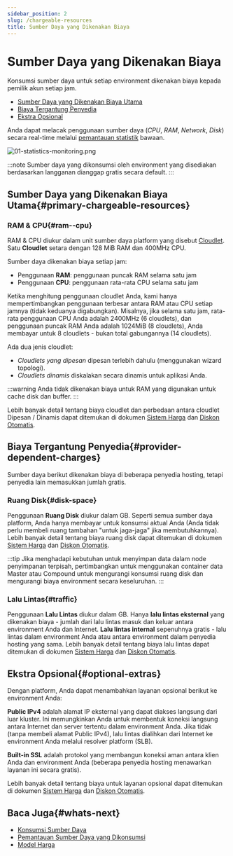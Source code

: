```yaml
---
sidebar_position: 2
slug: /chargeable-resources
title: Sumber Daya yang Dikenakan Biaya
---
```


# Sumber Daya yang Dikenakan Biaya

Konsumsi sumber daya untuk setiap environment dikenakan biaya kepada pemilik akun setiap jam.

* [Sumber Daya yang Dikenakan Biaya Utama](#primary-chargeable-resources)
* [Biaya Tergantung Penyedia](#provider-dependent-charges)
* [Ekstra Opsional](#optional-extras)

Anda dapat melacak penggunaan sumber daya (_CPU_, _RAM_, _Network_, _Disk_) secara real-time melalui [pemantauan statistik](https://docs.dewacloud.com/docs/statistics-monitoring/) bawaan.

<img src="https://assets.dewacloud.com/dewacloud-docs/account-&-pricing/resource-charging/charged-resources/01-statistics-monitoring.png" alt="01-statistics-monitoring.png" max-width="100%"/>

:::note
Sumber daya yang dikonsumsi oleh environment yang disediakan berdasarkan langganan dianggap gratis secara default. 
:::

## Sumber Daya yang Dikenakan Biaya Utama{#primary-chargeable-resources}

### RAM & CPU{#ram--cpu}

RAM & CPU diukur dalam unit sumber daya platform yang disebut [Cloudlet](https://docs.dewacloud.com/docs/cloudlet/).  
Satu **Cloudlet** setara dengan 128 MiB RAM dan 400MHz CPU.

Sumber daya dikenakan biaya setiap jam:

* Penggunaan **RAM**: penggunaan puncak RAM selama satu jam
* Penggunaan **CPU**: penggunaan rata-rata CPU selama satu jam

Ketika menghitung penggunaan cloudlet Anda, kami hanya mempertimbangkan penggunaan terbesar antara RAM atau CPU setiap jamnya (tidak keduanya digabungkan). Misalnya, jika selama satu jam, rata-rata penggunaan CPU Anda adalah 2400MHz (6 cloudlets), dan penggunaan puncak RAM Anda adalah 1024MiB (8 cloudlets), Anda membayar untuk 8 cloudlets - bukan total gabungannya (14 cloudlets).

Ada dua jenis cloudlet:

* _Cloudlets yang dipesan_ dipesan terlebih dahulu (menggunakan wizard topologi).
* _Cloudlets dinamis_ diskalakan secara dinamis untuk aplikasi Anda.

:::warning
Anda tidak dikenakan biaya untuk RAM yang digunakan untuk cache disk dan buffer. 
:::

Lebih banyak detail tentang biaya cloudlet dan perbedaan antara cloudlet Dipesan / Dinamis dapat ditemukan di dokumen [Sistem Harga](https://docs.dewacloud.com/docs/pricing-model/) dan [Diskon Otomatis](https://docs.dewacloud.com/docs/automatic-discounts/#ramcpu).

## Biaya Tergantung Penyedia{#provider-dependent-charges}

Sumber daya berikut dikenakan biaya di beberapa penyedia hosting, tetapi penyedia lain memasukkan jumlah gratis.

### Ruang Disk{#disk-space}

Penggunaan **Ruang Disk** diukur dalam GB. Seperti semua sumber daya platform, Anda hanya membayar untuk konsumsi aktual Anda (Anda tidak perlu membeli ruang tambahan "untuk jaga-jaga" jika membutuhkannya). Lebih banyak detail tentang biaya ruang disk dapat ditemukan di dokumen [Sistem Harga](https://docs.dewacloud.com/docs/pricing-model/) dan [Diskon Otomatis](https://docs.dewacloud.com/docs/automatic-discounts/#disk-space).

:::tip
Jika menghadapi kebutuhan untuk menyimpan data dalam node penyimpanan terpisah, pertimbangkan untuk menggunakan container data Master atau Compound untuk mengurangi konsumsi ruang disk dan mengurangi biaya environment secara keseluruhan. 
:::

### Lalu Lintas{#traffic}

Penggunaan **Lalu Lintas** diukur dalam GB. Hanya __lalu lintas eksternal__ yang dikenakan biaya - jumlah dari lalu lintas masuk dan keluar antara environment Anda dan Internet. __Lalu lintas internal__ sepenuhnya gratis - lalu lintas dalam environment Anda atau antara environment dalam penyedia hosting yang sama. Lebih banyak detail tentang biaya lalu lintas dapat ditemukan di dokumen [Sistem Harga](https://docs.dewacloud.com/docs/pricing-model/) dan [Diskon Otomatis](https://docs.dewacloud.com/docs/automatic-discounts/#traffic).

## Ekstra Opsional{#optional-extras}

Dengan platform, Anda dapat menambahkan layanan opsional berikut ke environment Anda:

**Public IPv4** adalah alamat IP eksternal yang dapat diakses langsung dari luar kluster. Ini memungkinkan Anda untuk membentuk koneksi langsung antara Internet dan server tertentu dalam environment Anda. Jika tidak (tanpa membeli alamat Public IPv4), lalu lintas dialihkan dari Internet ke environment Anda melalui resolver platform (SLB).

**Built-in SSL** adalah protokol yang membangun koneksi aman antara klien Anda dan environment Anda (beberapa penyedia hosting menawarkan layanan ini secara gratis).

Lebih banyak detail tentang biaya untuk layanan opsional dapat ditemukan di dokumen [Sistem Harga](https://docs.dewacloud.com/docs/pricing-model/) dan [Diskon Otomatis](https://docs.dewacloud.com/docs/automatic-discounts/#options).

## Baca Juga{#whats-next}

* [Konsumsi Sumber Daya](https://docs.dewacloud.com/docs/resource-consumption/)
* [Pemantauan Sumber Daya yang Dikonsumsi](https://docs.dewacloud.com/docs/monitoring-consumed-resources/)
* [Model Harga](https://docs.dewacloud.com/docs/pricing-model/)